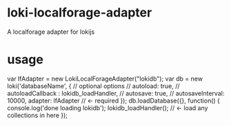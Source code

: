 # loki-localforage-adapter
A localforage adapter for lokijs

# usage

var lfAdapter = new LokiLocalForageAdapter("lokidb");
var db = new loki('databaseName',
                              { // optional options
                                // autoload: true,
                                // autoloadCallback : lokidb_loadHandler,
                                // autosave: true,
                                // autosaveInterval: 10000,
                                adapter: lfAdapter // <- required
                              });
db.loadDatabase({}, function() {
    console.log('done loading lokidb');
    lokidb_loadHandler(); // <- load any collections in here
});